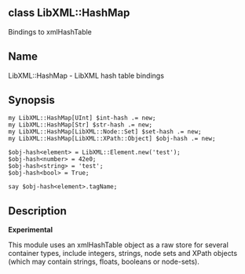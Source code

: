 class LibXML::HashMap
---------------------

Bindings to xmlHashTable

Name
----

LibXML::HashMap - LibXML hash table bindings

Synopsis
--------

    my LibXML::HashMap[UInt] $int-hash .= new;
    my LibXML::HashMap[Str] $str-hash .= new;
    my LibXML::HashMap[LibXML::Node::Set] $set-hash .= new;
    my LibXML::HashMap[LibXML::XPath::Object] $obj-hash .= new;

    $obj-hash<element> = LibXML::Element.new('test');
    $obj-hash<number> = 42e0;
    $obj-hash<string> = 'test';
    $obj-hash<bool> = True;

    say $obj-hash<element>.tagName;

Description
-----------

**Experimental**

This module uses an xmlHashTable object as a raw store for several container types, include integers, strings, node sets and XPath objects (which may contain strings, floats, booleans or node-sets).


